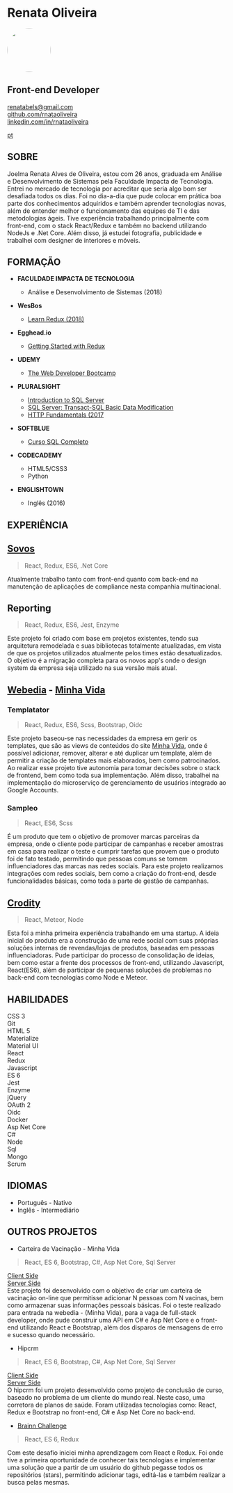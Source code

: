 # **Renata Oliveira**

<img src="https://avatars2.githubusercontent.com/u/17580197?s=400&u=4448fcb4f41463ce9ab04befb337411454070a37&v=4" style="border-radius: 50%;" width="100px"/>

## Front-end Developer  

renatabels@gmail.com  
[github.com/rnataoliveira](https://github.com/rnataoliveira/)  
[linkedin.com/in/rnataoliveira](https://www.linkedin.com/in/rnataoliveira/)

<a href="https://rnataoliveira.github.io/resume/">pt</a>

## **SOBRE**
Joelma Renata Alves de Oliveira, estou com 26 anos, graduada em Análise e Desenvolvimento de Sistemas pela Faculdade Impacta de Tecnologia. Entrei no mercado de tecnologia por acreditar que seria algo bom ser desafiada todos os dias. Foi no dia-a-dia que pude colocar em prática boa parte dos conhecimentos adquiridos e também aprender tecnologias novas, além de entender melhor o funcionamento das equipes de TI e das metodologias ágeis. Tive experiência trabalhando principalmente com front-end, com o stack React/Redux e também no backend utilizando NodeJs e .Net Core. 
Além disso, já estudei fotografia, publicidade e trabalhei com designer de interiores e móveis.

## **FORMAÇÃO**
- **FACULDADE IMPACTA DE TECNOLOGIA**
  - Análise e Desenvolvimento de Sistemas (2018)

- **WesBos**  
  - [Learn Redux (2018)](https://courses.wesbos.com/account/access/5a5f67c3d70b6b62cecad30b)

- **Egghead.io**  
  - [Getting Started with Redux](https://egghead.io/courses/getting-started-with-redux)

- **UDEMY**
  - [The Web Developer Bootcamp](https://www.udemy.com/the-web-developer-bootcamp/learn/v4/overview)

- **PLURALSIGHT**
  - [Introduction to SQL Server](https://github.com/rnataoliveira/resume/blob/master/certificates/CertificateIntroductionToSQLServer.pdf)
  - [SQL Server: Transact-SQL Basic Data Modification](https://github.com/rnataoliveira/resume/blob/master/certificates/SQLServer-Transact-SQL%20Basic%20Data%20Modification.pdf)
  - [HTTP Fundamentals (2017](https://github.com/rnataoliveira/resume/blob/master/certificates/HTTPFundamentals.pdf)

- **SOFTBLUE**
  - [Curso SQL Completo](https://github.com/rnataoliveira/resume/blob/master/certificates/CURSO-SQL.pdf)

- **CODECADEMY**
  - HTML5/CSS3 
  - Python 

- **ENGLISHTOWN**
  - Inglês (2016)

## **EXPERIÊNCIA**

## **[Sovos](https://sovos.com/)**
> React, Redux, ES6, .Net Core  

Atualmente trabalho tanto com front-end quanto com back-end na manutenção de aplicações de compliance nesta companhia multinacional.

## **Reporting**
>React, Redux, ES6, Jest, Enzyme

Este projeto foi criado com base em projetos existentes, tendo sua arquitetura remodelada e suas bibliotecas totalmente atualizadas, em vista de que os projetos utilizados atualmente pelos times estão desatualizados. O objetivo é a migração completa para os novos app's onde o design system da empresa seja utilizado na sua versão mais atual.

## **[Webedia](http://www.webedia.com.br/) - [Minha Vida](https://minhavida.com.br/)**

### **Templatator**
> React, Redux, ES6, Scss, Bootstrap, Oidc

Este projeto baseou-se nas necessidades da empresa em gerir os templates, que são as views de conteúdos do site [Minha Vida](https://minhavida.com.br), onde é possível adicionar, remover, alterar e até duplicar um template, além de permitir a criação de templates mais elaborados, bem como patrocinados. Ao realizar esse projeto tive autonomia para tomar decisões sobre o stack de frontend, bem como toda sua implementação. Além disso, trabalhei na implementação do microserviço de gerenciamento de usuários integrado ao Google Accounts. 

### **Sampleo**
>React, ES6, Scss

É um produto que tem o objetivo de promover marcas parceiras da empresa, onde o cliente pode participar de campanhas e receber amostras em casa para realizar o teste e cumprir tarefas que provem que o produto foi de fato testado, permitindo que pessoas comuns se tornem influenciadores das marcas nas redes sociais. Para este projeto realizamos integrações com redes sociais, bem como a criação do front-end, desde funcionalidades básicas, como toda a parte de gestão de campanhas.

## **[Crodity](https://www.crodity.com/)**
> React, Meteor, Node

  Esta foi a minha primeira experiência trabalhando em uma startup. A ideia inicial do produto era a construção de uma rede social com suas próprias soluções internas de revendas/lojas de produtos, baseadas em pessoas influenciadoras. Pude participar do processo de consolidação de ideias, bem como estar a frente dos processos de front-end, utilizando Javascript, React(ES6), além de participar de pequenas soluções de problemas no back-end com tecnologias como Node e Meteor.

## **HABILIDADES**
CSS 3  
Git  
HTML 5  
Materialize  
Material UI  
React  
Redux  
Javascript  
ES 6  
Jest  
Enzyme  
jQuery  
OAuth 2  
Oidc  
Docker  
Asp Net Core  
C#  
Node  
Sql  
Mongo  
Scrum  

## **IDIOMAS**

- Português - Nativo
- Inglês - Intermediário

## **OUTROS PROJETOS**

- Carteira de Vacinação - Minha Vida  
> React, ES 6, Bootstrap, C#, Asp Net Core, Sql Server  

  [Client Side](https://github.com/rnataoliveira/code-challenge/tree/master/client)  
  [Server Side](https://github.com/rnataoliveira/code-challenge/tree/master/server)  
  Este projeto foi desenvolvido com o objetivo de criar um carteira de vacinação on-line que permitisse adicionar N pessoas com N vacinas, bem como armazenar suas informações pessoais básicas. Foi o teste realizado para entrada na webedia - (Minha Vida), para a vaga de full-stack developer, onde pude construir uma API em C# e Asp Net Core e o front-end utilizando React e Bootstrap, além dos disparos de mensagens de erro e sucesso quando necessário.

- Hipcrm  
> React, ES 6, Bootstrap, C#, Asp Net Core, Sql Server  

  [Client Side](https://github.com/rnataoliveira/hipcrm-client)  
  [Server Side](https://github.com/rnataoliveira/hipcrm-server)  
   O hipcrm foi um projeto desenvolvido como projeto de conclusão de curso, baseado no problema de um cliente do mundo real. Neste caso, uma corretora de planos de saúde.
  Foram utilizadas tecnologias como: React, Redux e Bootstrap no front-end, C# e Asp Net Core no back-end.  

* [Brainn Challenge](https://github.com/rnataoliveira/challenge/tree/master/resolution) 
> React, ES 6, Redux

   Com este desafio iniciei minha aprendizagem com React e Redux. Foi onde tive a primeira oportunidade de conhecer tais tecnologias e implementar uma solução que a partir de um usuário do github pegasse todos os repositórios (stars), permitindo adicionar tags, editá-las e também realizar a busca pelas mesmas.

